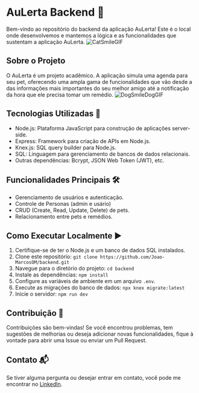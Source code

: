 
# AuLerta Backend 🐶

Bem-vindo ao repositório do backend da aplicação AuLerta! Este é o local onde desenvolvemos e mantemos a lógica e as funcionalidades que sustentam a aplicação AuLerta.
![CatSmileGIF](https://github.com/Joao-MarcosOM/AuLerta-API/assets/70643779/f5598037-89f3-4e22-b008-20fc540ab84f)

## Sobre o Projeto

O AuLerta é um projeto acadêmico. A aplicação simula uma agenda para seu pet, oferecendo uma ampla gama de funcionalidades que vão desde a das informações mais importantes do seu melhor amigo até a notificação da hora que ele precisa tomar um remédio.
![DogSmileDogGIF](https://github.com/Joao-MarcosOM/AuLerta-API/assets/70643779/b0ded122-53b2-49d6-88a9-682c571d3733)

## Tecnologias Utilizadas 🚀

- Node.js: Plataforma JavaScript para construção de aplicações server-side.
- Express: Framework para criação de APIs em Node.js.
- Knex.js: SQL query builder para Node.js.
- SQL: Linguagem para gerenciamento de bancos de dados relacionais.
- Outras dependências: Bcrypt, JSON Web Token (JWT), etc.

## Funcionalidades Principais 🛠️

- Gerenciamento de usuários e autenticação.
- Controle de Personas (admin e usário)
- CRUD (Create, Read, Update, Delete) de pets.
- Relacionamento entre pets e remédios.

## Como Executar Localmente ▶️

1. Certifique-se de ter o Node.js e um banco de dados SQL instalados.
2. Clone este repositório: `git clone https://github.com/Joao-MarcosOM/backend.git`
3. Navegue para o diretório do projeto: `cd backend`
4. Instale as dependências: `npm install`
5. Configure as variáveis de ambiente em um arquivo `.env`.
6. Execute as migrações do banco de dados: `npx knex migrate:latest`
7. Inicie o servidor: `npm run dev`

## Contribuição 🤝

Contribuições são bem-vindas! Se você encontrou problemas, tem sugestões de melhorias ou deseja adicionar novas funcionalidades, fique à vontade para abrir uma Issue ou enviar um Pull Request.

## Contato 📬

Se tiver alguma pergunta ou desejar entrar em contato, você pode me encontrar no [LinkedIn](https://www.linkedin.com/in/jo%C3%A3o-marcosom/).
